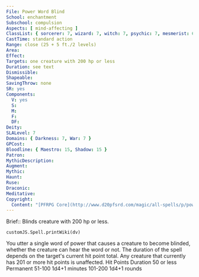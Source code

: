 ```yaml
---
File: Power Word Blind
School: enchantment
Subschool: compulsion
Aspects: [ mind-affecting ]
ClassList: { sorcerer: 7, wizard: 7, witch: 7, psychic: 7, mesmerist: 6 }
CastTime: standard action
Range: close (25 + 5 ft./2 levels)
Area: 
Effect: 
Targets: one creature with 200 hp or less
Duration: see text
Dismissible: 
Shapeable: 
SavingThrow: none
SR: yes
Components:
  V: yes
  S: 
  M: 
  F: 
  DF: 
Deity: 
SLALevel: 7
Domains: { Darkness: 7, War: 7 }
GPCost: 
Bloodline: { Maestro: 15, Shadow: 15 }
Patron: 
MythicDescription: 
Augment: 
Mythic: 
Haunt: 
Ruse: 
Draconic: 
Meditative: 
Copyright:
  Content: "[PFRPG Core](http://www.d20pfsrd.com/magic/all-spells/p/power-word-blind)"
---
```

Brief:: Blinds creature with 200 hp or less.

```dataviewjs
customJS.Spell.printWiki(dv)
```

You utter a single word of power that causes a creature to become blinded, whether the creature can hear the word or not. The duration of the spell depends on the target's current hit point total. Any creature that currently has 201 or more hit points is unaffected. Hit Points Duration 50 or less Permanent 51-100 1d4+1 minutes 101-200 1d4+1 rounds
